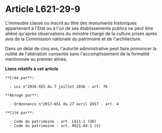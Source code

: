 # Article L621-29-9

L'immeuble classé ou inscrit au titre des monuments historiques appartenant à l'Etat ou à l'un de ses établissements publics
ne peut être aliéné qu'après observations du ministre chargé de la culture prises après avis de la Commission nationale du
patrimoine et de l'architecture.

Dans un délai de cinq ans, l'autorité administrative peut faire prononcer la nullité de l'aliénation consentie sans
l'accomplissement de la formalité mentionnée au premier alinéa.

**Liens relatifs à cet article**

	**Créé par**:

	  - Loi n°2016-925 du 7 juillet 2016 - art. 76

	**Abrogé par**:

	  - Ordonnance n°2017-651 du 27 avril 2017 - art. 4

	**Cité par**:

	  - Code du patrimoine - art. L611-1 (VD)
	  - Code du patrimoine - art. R621-84-1 (V)
